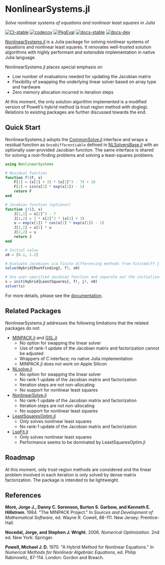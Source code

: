 # NonlinearSystems.jl

*Solve nonlinear systems of equations and nonlinear least squares in Julia*

[![CI-stable][CI-stable-img]][CI-stable-url]
[![codecov][codecov-img]][codecov-url]
[![PkgEval][pkgeval-img]][pkgeval-url]
[![docs-stable][docs-stable-img]][docs-stable-url]
[![docs-dev][docs-dev-img]][docs-dev-url]

[CI-stable-img]: https://github.com/junyuan-chen/NonlinearSystems.jl/workflows/CI-stable/badge.svg
[CI-stable-url]: https://github.com/junyuan-chen/NonlinearSystems.jl/actions?query=workflow%3ACI-stable

[codecov-img]: https://codecov.io/gh/junyuan-chen/NonlinearSystems.jl/branch/main/graph/badge.svg
[codecov-url]: https://codecov.io/gh/junyuan-chen/NonlinearSystems.jl

[pkgeval-img]: https://juliaci.github.io/NanosoldierReports/pkgeval_badges/N/NonlinearSystems.svg
[pkgeval-url]: https://juliaci.github.io/NanosoldierReports/pkgeval_badges/N/NonlinearSystems.html

[docs-stable-img]: https://img.shields.io/badge/docs-stable-blue.svg
[docs-stable-url]: https://junyuan-chen.github.io/NonlinearSystems.jl/stable/

[docs-dev-img]: https://img.shields.io/badge/docs-dev-blue.svg
[docs-dev-url]: https://junyuan-chen.github.io/NonlinearSystems.jl/dev/

[NonlinearSystems.jl](https://github.com/junyuan-chen/NonlinearSystems.jl)
is a Julia package for solving nonlinear systems of equations and nonlinear least squares.
It renovates well-trusted solution algorithms with
highly performant and extensible implementation in native Julia language.

NonlinearSystems.jl places special emphasis on

- Low number of evaluations needed for updating the Jacobian matrix
- Flexibility of swapping the underlying linear solver based on array type and hardware
- Zero memory allocation incurred in iteration steps

At this moment, the only solution algorithm implemented
is a modified version of Powell's hybrid method
(a trust region method with dogleg).
Relations to existing packages are further discussed towards the end.

## Quick Start

NonlinearSystems.jl adopts the
[CommonSolve.jl](https://github.com/SciML/CommonSolve.jl) interface
and wraps a residual function as `OnceDifferentiable` defined in
[NLSolversBase.jl](https://github.com/JuliaNLSolvers/NLSolversBase.jl)
with an optionally user-provided Jacobian function.
The same interface is shared for
solving a root-finding problems and solving a least-squares problems.

```julia
using NonlinearSystems

# Residual function
function f!(F, x)
    F[1] = (x[1] + 3) * (x[2]^3 - 7) + 18
    F[2] = sin(x[2] * exp(x[1]) - 1)
    return F
end

# Jacobian function (optional)
function j!(J, x)
    J[1,1] = x[2]^3 - 7
    J[1,2] = 3 * x[2]^2 * (x[1] + 3)
    u = exp(x[1]) * cos(x[2] * exp(x[1]) - 1)
    J[2,1] = x[2] * u
    J[2,2] = u
    return J
end

# Initial value
x0 = [0.1, 1.2]

# Evaluate Jacobians via finite differencing methods from FiniteDiff.jl
solve(Hybrid{RootFinding}, f!, x0)

# Use user-specified Jacobian function and separate out the initialization step
s = init(Hybrid{LeastSquares}, f!, j!, x0)
solve!(s)
```

For more details, please see the [documentation][docs-stable-url].

## Related Packages

NonlinearSystems.jl addresses the following limitations that the related packages do not:

- [MINPACK.jl](https://github.com/sglyon/MINPACK.jl) and [GSL.jl](https://github.com/JuliaMath/GSL.jl)
  - No option for swapping the linear solver
  - Use of rank-1 update of the Jacobian matrix and factorization cannot be adjusted
  - Wrappers of C interface; no native Julia implementation
  - MINPACK.jl does not work on Apple Silicon
- [NLsolve.jl](https://github.com/JuliaNLSolvers/NLsolve.jl)
  - No option for swapping the linear solver
  - No rank-1 update of the Jacobian matrix and factorization
  - Iteration steps are not non-allocating
  - No support for nonlinear least squares
- [NonlinearSolve.jl](https://github.com/SciML/NonlinearSolve.jl)
  - No rank-1 update of the Jacobian matrix and factorization
  - Iteration steps are not non-allocating
  - No support for nonlinear least squares
- [LeastSquaresOptim.jl](https://github.com/matthieugomez/LeastSquaresOptim.jl)
  - Only solves nonlinear least squares
  - No rank-1 update of the Jacobian matrix and factorization
- [LsqFit.jl](https://github.com/JuliaNLSolvers/LsqFit.jl)
  - Only solves nonlinear least squares
  - Performance seems to be dominated by LeastSquaresOptim.jl

## Roadmap

At this moment, only trust-region methods are considered and
the linear problem involved in each iteration is only solved by dense matrix factorization.
The package is intended to be lightweight.

## References

**Moré, Jorge J., Danny C. Sorenson, Burton S. Garbow, and Kenneth E. Hillstrom.** 1984.
"The MINPACK Project."
In *Sources and Development of Mathematical Software*,
ed. Wayne R. Cowell, 88-111. New Jersey: Prentice-Hall.

**Nocedal, Jorge, and Stephen J. Wright.** 2006.
*Numerical Optimization.* 2nd ed. New York: Springer.

**Powell, Michael J. D.** 1970.
"A Hybrid Method for Nonlinear Equations."
In *Numerical Methods for Nonlinear Algebraic Equations*,
ed. Philip Rabinowitz, 87-114. London: Gordon and Breach.
